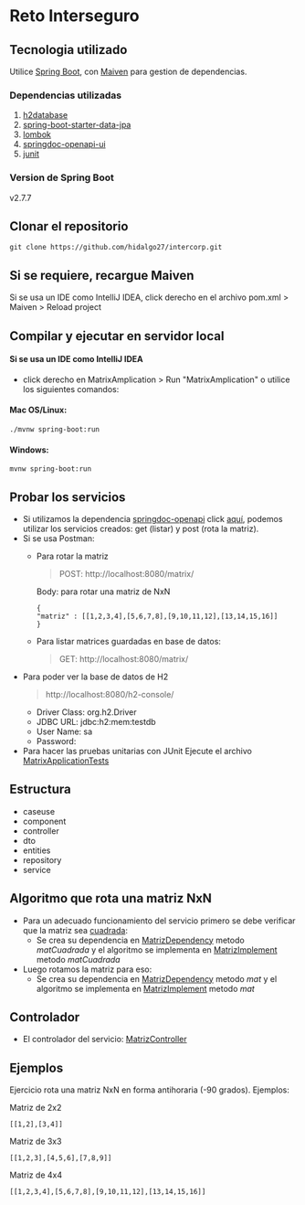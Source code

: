 # Reto Interseguro
## Tecnologia utilizado
Utilice [Spring Boot](https://spring.io/quickstart), con [Maiven](https://mvnrepository.com/) para gestion de dependencias.

### Dependencias utilizadas
1. [h2database](https://mvnrepository.com/artifact/com.h2database/h2/2.1.214)
2. [spring-boot-starter-data-jpa](https://mvnrepository.com/artifact/org.springframework.boot/spring-boot-starter-data-jpa/3.0.0)
3. [lombok](https://mvnrepository.com/artifact/org.projectlombok/lombok/1.18.24)
4. [springdoc-openapi-ui](https://springdoc.org/)
5. [junit](https://mvnrepository.com/artifact/junit/junit/4.13.2)

### Version de Spring Boot
v2.7.7

## Clonar el repositorio
```
git clone https://github.com/hidalgo27/intercorp.git
```

## Si se requiere, recargue Maiven
Si se usa un IDE como IntelliJ IDEA, click derecho en el archivo pom.xml > Maiven > Reload project

## Compilar y ejecutar en servidor local
#### Si se usa un IDE como IntelliJ IDEA
- click derecho en MatrixAmplication > Run "MatrixAmplication" o utilice los siguientes comandos:
#### Mac OS/Linux:
```
./mvnw spring-boot:run
```
#### Windows:
```
mvnw spring-boot:run
```
## Probar los servicios
- Si utilizamos la dependencia [springdoc-openapi](https://springdoc.org/) click [aquí](http://localhost:8080/swagger-ui/index.html), podemos utilizar los servicios creados: get (listar) y post (rota la matriz).
- Si se usa Postman:
    - Para rotar la matriz
      > POST: http://localhost:8080/matrix/

      Body: para rotar una matriz de NxN
        ```
        {
        "matriz" : [[1,2,3,4],[5,6,7,8],[9,10,11,12],[13,14,15,16]]
        }
        ```
    - Para listar matrices guardadas en base de datos:
      >GET: http://localhost:8080/matrix/
- Para poder ver la base de datos de H2
  >  http://localhost:8080/h2-console/
    - Driver Class: org.h2.Driver
    - JDBC URL: jdbc:h2:mem:testdb
    - User Name: sa
    - Password:
- Para hacer las pruebas unitarias con JUnit
  Ejecute el archivo [MatrixApplicationTests](https://github.com/hidalgo27/interseguro-matriz-back/blob/master/src/test/java/com/interseguro/matrix/MatrixApplicationTests.java)

## Estructura
- caseuse
- component
- controller
- dto
- entities
- repository
- service

## Algoritmo que rota una matriz NxN
- Para un adecuado funcionamiento del servicio primero se debe verificar que la matriz sea [cuadrada](https://economipedia.com/definiciones/matriz-cuadrada.html):
    - Se crea su dependencia en [MatrizDependency](https://github.com/hidalgo27/interseguro-matriz-back/blob/master/src/main/java/com/interseguro/matrix/component/MatrizDependency.java) metodo *matCuadrada* y el algoritmo se implementa en [MatrizImplement](https://github.com/hidalgo27/interseguro-matriz-back/blob/master/src/main/java/com/interseguro/matrix/component/MatrizImplement.java) metodo *matCuadrada*
- Luego rotamos la matriz para eso:
    - Se crea su dependencia en [MatrizDependency](https://github.com/hidalgo27/interseguro-matriz-back/blob/master/src/main/java/com/interseguro/matrix/component/MatrizDependency.java) metodo *mat* y el algoritmo se implementa en [MatrizImplement](https://github.com/hidalgo27/interseguro-matriz-back/blob/master/src/main/java/com/interseguro/matrix/component/MatrizImplement.java) metodo *mat*

## Controlador
- El controlador del servicio: [MatrizController](https://github.com/hidalgo27/interseguro-matriz-back/blob/master/src/main/java/com/interseguro/matrix/controller/MatrizController.java)


## Ejemplos
Ejercicio rota una matriz NxN en forma antihoraria (-90 grados). Ejemplos:

Matriz de 2x2
```
[[1,2],[3,4]]
```
Matriz de 3x3
```
[[1,2,3],[4,5,6],[7,8,9]]
```
Matriz de 4x4
```
[[1,2,3,4],[5,6,7,8],[9,10,11,12],[13,14,15,16]]

